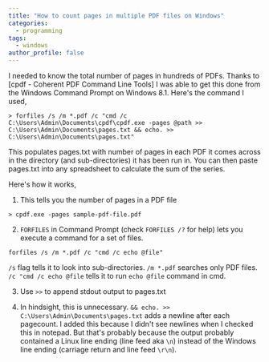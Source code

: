 ```yaml
---
title: "How to count pages in multiple PDF files on Windows"
categories:
  - programming
tags:
  - windows
author_profile: false
---
```


I needed to know the total number of pages in hundreds of PDFs. Thanks to [cpdf - Coherent PDF Command Line Tools] I was able to get this done from the Windows Command Prompt on Windows 8.1. Here's the command I used,

```
> forfiles /s /m *.pdf /c "cmd /c C:\Users\Admin\Documents\cpdf\cpdf.exe -pages @path >> C:\Users\Admin\Documents\pages.txt && echo. >> C:\Users\Admin\Documents\pages.txt"
```

This populates pages.txt with number of pages in each PDF it comes across in the directory (and sub-directories) it has been run in. You can then paste pages.txt into any spreadsheet to calculate the sum of the series. 

Here's how it works,

1. This tells you the number of pages in a PDF file
```
> cpdf.exe -pages sample-pdf-file.pdf
```

2. `FORFILES` in Command Prompt (check `FORFILES /?` for help) lets you execute a command for a set of files. 
```
forfiles /s /m *.pdf /c "cmd /c echo @file"
```

`/s` flag tells it to look into sub-directories. 
`/m *.pdf` searches only PDF files.
`/c "cmd /c echo @file` tells it to run `echo @file` command in cmd.

3. Use `>>` to append stdout output to pages.txt

4. In hindsight, this is unnecessary. `&& echo. >> C:\Users\Admin\Documents\pages.txt` adds a newline after each pagecount. I added this because I didn't see newlines when I checked this in notepad. But that's probably because the output probably contained a Linux line ending (line feed aka `\n`) instead of the Windows line ending (carriage return and line feed `\r\n`).